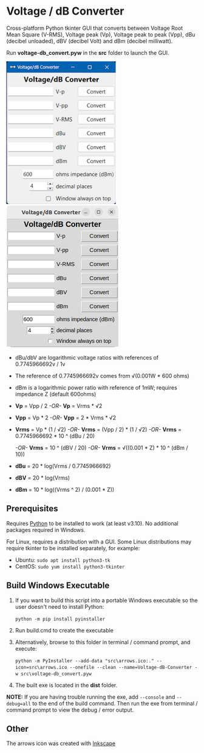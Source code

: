 # Voltage / dB Converter

Cross-platform Python tkinter GUI that converts between Voltage Root Mean Square (V-RMS), Voltage peak (Vp), Voltage peak to peak (Vpp), dBu (decibel unloaded), dBV (decibel Volt) and dBm (decibel milliwatt). 

Run **voltage-db_convert.pyw** in the **src** folder to launch the GUI.

![Voltage dB Converter in Windows](/media/ConverterWindows.png "Voltage dB Converter in Windows")
![Voltage dB Converter in Linux](/media/ConverterLinux.png "Voltage dB Converter in Linux")

- dBu/dbV are logarithmic voltage ratios with references of 0.7745966692v / 1v
- The reference of 0.7745966692v comes from √(0.001W * 600 ohms)
- dBm is a logarithmic power ratio with reference of 1mW; requires impedance Z (default 600ohms)
- **Vp** = Vpp / 2 *-OR-* **Vp** = Vrms * √2
- **Vpp** = Vp * 2 *-OR-* **Vpp** = 2 * Vrms * √2
- **Vrms** = Vp * (1 / √2) *-OR-* **Vrms** = (Vpp / 2) * (1 / √2) *-OR-* **Vrms** = 0.7745966692 * 10 ^ (dBu / 20)

  *-OR-* **Vrms** = 10 ^ (dBV / 20) *-OR-* **Vrms** = √((0.001 * Z) * 10 ^ (dBm / 10))
- **dBu** = 20 * log(Vrms / 0.7745966692)
- **dBV** = 20 * log(Vrms)
- **dBm** = 10 * log((Vrms ^ 2) / (0.001 * Z))

## Prerequisites

Requires [Python](https://python.org/) to be installed to work (at least v3.10). No additional packages required in Windows.

For Linux, requires a distribution with a GUI. Some Linux distributions may require tkinter to be installed separately, for example:
- Ubuntu: `sudo apt install python3-tk`
- CentOS: `sudo yum install python3-tkinter`

## Build Windows Executable

1. If you want to build this script into a portable Windows executable so the user doesn't need to install Python:

    `python -m pip install pyinstaller`

2. Run build.cmd to create the executable
3. Alternatively, browse to this folder in terminal / command prompt, and execute:

    `python -m PyInstaller --add-data "src\arrows.ico:." --icon=src\arrows.ico --onefile --clean --name=Voltage-dB-Converter -w src\voltage-db_convert.pyw`

4. The built exe is located in the **dist** folder.

**NOTE:** If you are having trouble running the exe, add `--console` and `--debug=all` to the end of the build command. Then run the exe from terminal / command prompt to view the debug / error output.

## Other

The arrows icon was created with [Inkscape](https://inkscape.org/)
